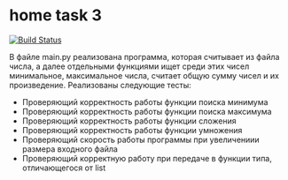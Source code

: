 # home task 3
[![Build Status](https://github.com/idmarenovskya/Home_Task_3/actions/workflows/checks.yml/badge.svg?branch=main)](https://github.com/idmarenovskya/Home_Task_3/actions/workflows/checks.yml)

В файле main.py реализована программа, которая считывает из файла числа, а далее отдельными функциями ищет среди этих чисел минимальное, максимальное числа, считает общую сумму чисел и их произведение. 
Реализованы следующие тесты: 
+ Проверяющий корректность работы функции поиска минимума
+ Проверяющий корректность работы функции поиска максимума
+ Проверяющий корректность работы функции сложения
+ Проверяющий корректность работы функции умножения
+ Проверяющий скорость работы программы при увеличениии размера входного файла
+ Проверяющий корректную работу при передаче в функции типа, отличающегося от list
